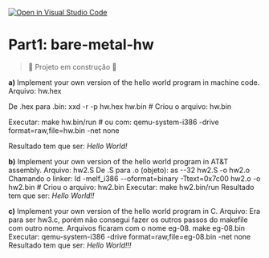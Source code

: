 [![Open in Visual Studio Code](https://classroom.github.com/assets/open-in-vscode-718a45dd9cf7e7f842a935f5ebbe5719a5e09af4491e668f4dbf3b35d5cca122.svg)](https://classroom.github.com/online_ide?assignment_repo_id=10891068&assignment_repo_type=AssignmentRepo)
# Part1: bare-metal-hw
> :construction: Projeto em construção :construction:

**a)** Implement your own version of the hello world program in machine code.
Arquivo: hw.hex

De .hex para .bin: xxd -r -p hw.hex hw.bin	# Criou o arquivo: hw.bin

Executar: make hw.bin/run			# ou com: qemu-system-i386 -drive format=raw,file=hw.bin -net none

Resultado tem que ser: *Hello World!*

**b)** Implement your own version of the hello world program in AT&T assembly.
Arquivo: hw2.S
De .S para .o (objeto): as --32 hw2.S -o hw2.o
Chamando o linker: ld -melf_i386 --oformat=binary -Ttext=0x7c00 hw2.o -o hw2.bin	# Criou o arquivo: hw2.bin
Executar: make hw2.bin/run 
Resultado tem que ser: *Hello World!!*

**c)** Implement your own version of the hello world program in C.
Arquivo: Era para ser hw3.c, porém não consegui fazer os outros passos do makefile com outro nome. Arquivos ficaram com o nome eg-08.
make eg-08.bin
Executar: qemu-system-i386 -drive format=raw,file=eg-08.bin -net none
Resultado tem que ser: *Hello World!!!*